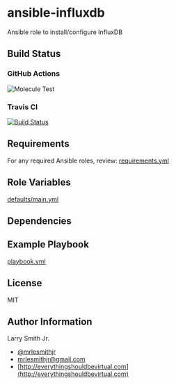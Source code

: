 # ansible-influxdb

Ansible role to install/configure InfluxDB

## Build Status

### GitHub Actions

![Molecule Test](https://github.com/mrlesmithjr/ansible-influxdb/workflows/Molecule%20Test/badge.svg)

### Travis CI

[![Build Status](https://travis-ci.org/mrlesmithjr/ansible-influxdb.svg?branch=master)](https://travis-ci.org/mrlesmithjr/ansible-influxdb)



## Requirements

For any required Ansible roles, review:
[requirements.yml](requirements.yml)

## Role Variables

[defaults/main.yml](defaults/main.yml)

## Dependencies

## Example Playbook

[playbook.yml](playbook.yml)

## License

MIT

## Author Information

Larry Smith Jr.

- [@mrlesmithjr](https://twitter.com/mrlesmithjr)
- [mrlesmithjr@gmail.com](mailto:mrlesmithjr@gmail.com)
- [http://everythingshouldbevirtual.com](http://everythingshouldbevirtual.com)
